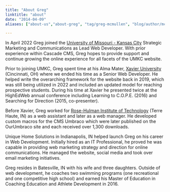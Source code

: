 ```yaml
---
title: "About Greg"
linktitle: "about"
date: "2014-04-09"
aliases: ["about-us","about-greg", "tag/greg-mcmullen", "blog/author/mcmullen-greg"]

---
```


In April 2022 Greg joined the [University of Missouri - Kansas City](https://www.umkc.edu/) Strategic Marketing and Communications as Lead Web Developer. With prior experience within Cascade CMS, Greg hopes to provide support and continue growing the online experience for all facets of the UMKC website.

Prior to joining UMKC, Greg spent time at his Alma Mater, [Xavier University](https://www.xavier.edu/) (Cincinnati, OH) where we ended his time as a Senior Web Developer. He helped write the overarching framework for the website back in 2019, which was still being utilized in 2022 and included an updated model for reaching prospective students. During his time at Xavier he presented twice at the HighEdWeb annual conference including Learning to C.O.P.E. (2016) and Searching for Direction (2015, co-presenter).

Before Xavier, Greg worked for [Rose-Hulman Institute of Technology](https://www.rose-hulman.edu) (Terre Haute, IN) as a web assistant and later as a web manager. He developed custom macros for the CMS Umbraco which were later published on the OurUmbraco site and each received over 1,300 downloads.

Unique Home Solutions in Indianapolis, IN helped launch Greg on his career in Web Development. Initially hired as an IT Professional, he proved he was capable in providing web marketing strategy and direction for online communications. He managed the website, social media and took over email marketing initiatives.

Greg resides in Batesville, IN with his wife and three daughters. Outside of web development, he coaches two swimming programs (one recreational and one competitive high school) and earned his Master of Education in Coaching Education and Athlete Development in 2016.